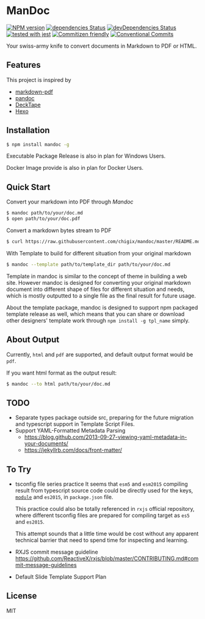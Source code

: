 # ManDoc

[![NPM version](https://badge.fury.io/js/mandoc.svg)](http://badge.fury.io/js/mandoc)
[![dependencies Status](https://david-dm.org/chigix/mandoc/status.svg)](https://david-dm.org/chigix/mandoc)
[![devDependencies Status](https://david-dm.org/chigix/mandoc/dev-status.svg)](https://david-dm.org/chigix/mandoc?type=dev)
[![tested with jest](https://img.shields.io/badge/tested_with-jest-99424f.svg)](https://github.com/facebook/jest)
[![Commitizen friendly](https://img.shields.io/badge/commitizen-friendly-brightgreen.svg)](http://commitizen.github.io/cz-cli/)
[![Conventional Commits](https://img.shields.io/badge/Conventional%20Commits-1.0.0-yellow.svg)](https://conventionalcommits.org)

Your swiss-army knife to convert documents in Markdown to PDF or HTML.

## Features

This project is inspired by

* [markdown-pdf](https://github.com/alanshaw/markdown-pdf)
* [pandoc](https://pandoc.org/)
* [DeckTape](https://github.com/astefanutti/decktape)
* [Hexo](https://hexo.io/)

## Installation

```bash
$ npm install mandoc -g
```

Executable Package Release is also in plan for Windows Users.

Docker Image provide is also in plan for Docker Users.

## Quick Start

Convert your markdown into PDF through *Mandoc*

```bash
$ mandoc path/to/your/doc.md
$ open path/to/your/doc.pdf
```

Convert a markdown bytes stream to PDF

```bash
$ curl https://raw.githubusercontent.com/chigix/mandoc/master/README.md | mandoc -o ./r.pdf
```

With Template to build for different situation from your original markdown

```bash
$ mandoc --template path/to/template_dir path/to/your/doc.md
```

Template in mandoc is similar to the concept of theme in building a web site.
However mandoc is designed for converting your original markdown document into
different shape of files for different situation and needs, which is mostly
outputted to a single file as the final result for future usage.

About the template package, mandoc is designed to support npm packaged template
release as well, which means that you can share or download other designers'
template work through `npm install -g tpl_name` simply.

## About Output

Currently, `html` and `pdf` are supported, and default output format would be
`pdf`.

If you want html format as the output result:

```bash
$ mandoc --to html path/to/your/doc.md
```

## TODO

* Separate types package outside src, preparing for the future migration and
  typescript support in Template Script Files.
* Support YAML-Formatted Metadata Parsing
  * https://blog.github.com/2013-09-27-viewing-yaml-metadata-in-your-documents/
  * https://jekyllrb.com/docs/front-matter/

## To Try

* tsconfig file series practice
  It seems that `esm5` and `esm2015` compiling result from typescript source
  code could be directly used for the keys, [`module`](https://github.com/rollup/rollup/wiki/pkg.module)
  and `es2015`,  in `package.json` file.

  This practice could also be totally referenced in `rxjs` official repository,
  where different tsconfig files are prepared for compiling target as `es5` and
  `es2015`.

  This attempt sounds that a little time would be cost without any apparent technical
  barrier that need to spend time for inspecting and learning.
* RXJS commit message guideline
  https://github.com/ReactiveX/rxjs/blob/master/CONTRIBUTING.md#commit-message-guidelines
* Default Slide Template Support Plan

## License

MIT
